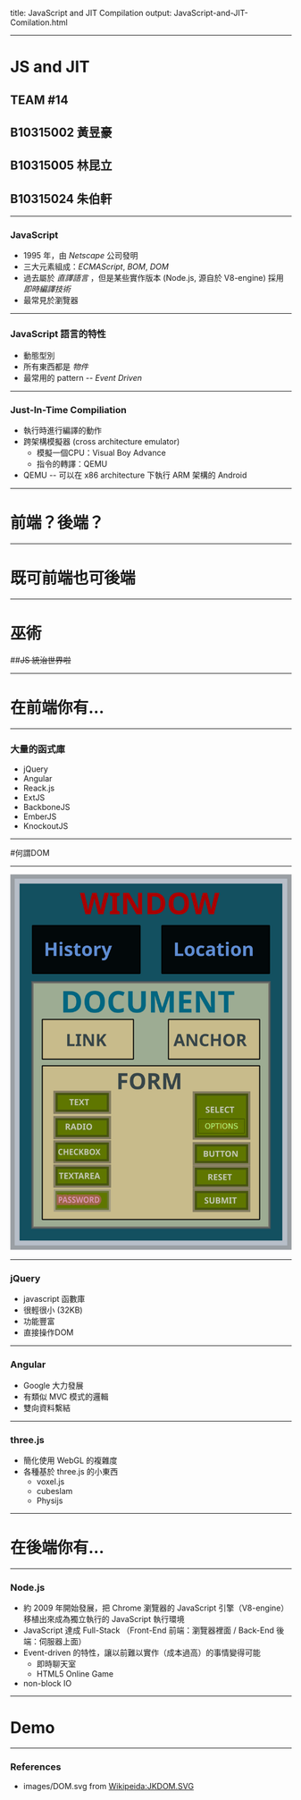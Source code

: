 title: JavaScript and JIT Compilation
output: JavaScript-and-JIT-Comilation.html

---

# JS and JIT

## TEAM #14

## B10315002 黃昱豪
## B10315005 林昆立
## B10315024 朱伯軒

---

### JavaScript

- 1995 年，由 *Netscape* 公司發明
- 三大元素組成：*ECMAScript*, *BOM*, *DOM*
- 過去屬於 *直譯語言* ，但是某些實作版本 (Node.js, 源自於 V8-engine) 採用 *即時編譯技術*
- 最常見於瀏覽器

---

### JavaScript 語言的特性

- 動態型別
- 所有東西都是 *物件*
- 最常用的 pattern -- *Event Driven*

---

### Just-In-Time Compiliation

- 執行時進行編譯的動作
- 跨架構模擬器 (cross architecture emulator)
	- 模擬一個CPU：Visual Boy Advance
	- 指令的轉譯：QEMU
- QEMU -- 可以在 x86 architecture 下執行 ARM 架構的 Android

---

# 前端？後端？

---

# 既可前端也可後端

---

# 巫術
##~~JS 統治世界啦~~

---

# 在前端你有...

---

### 大量的函式庫

- jQuery
- Angular
- Reack.js
- ExtJS
- BackboneJS
- EmberJS
- KnockoutJS

---

#何謂DOM

---

![What is DOM](images/DOM.svg)

---

### jQuery

- javascript 函數庫
- 很輕很小 (32KB)
- 功能豐富
- 直接操作DOM

----

### Angular

- Google 大力發展
- 有類似 MVC 模式的邏輯
- 雙向資料繫結

---

### three.js

- 簡化使用 WebGL 的複雜度
- 各種基於 three.js 的小東西
    - voxel.js
    - cubeslam
    - Physijs

---

# 在後端你有...

---

### Node.js

- 約 2009 年開始發展，把 Chrome 瀏覽器的 JavaScript 引擎（V8-engine）移植出來成為獨立執行的 JavaScript 執行環境
- JavaScript 達成 Full-Stack
  （Front-End 前端：瀏覽器裡面 / Back-End 後端：伺服器上面）
- Event-driven 的特性，讓以前難以實作（成本過高）的事情變得可能
	- 即時聊天室
	- HTML5 Online Game
- non-block IO

---

# Demo

---

### References

- images/DOM.svg from [Wikipeida:JKDOM.SVG](http://en.wikipedia.org/wiki/Document_Object_Model#mediaviewer/File:JKDOM.SVG)
